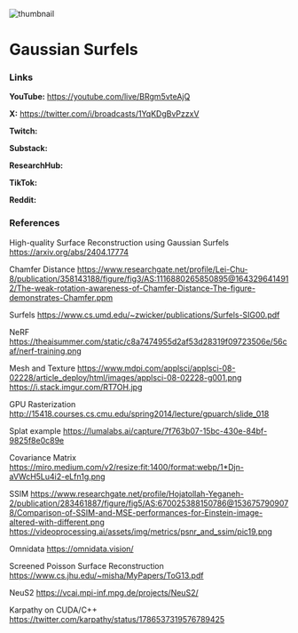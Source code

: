 ![thumbnail](thumbnail.png)

# Gaussian Surfels

### Links

**YouTube:** https://youtube.com/live/BRgm5vteAjQ

**X:** https://twitter.com/i/broadcasts/1YqKDgBvPzzxV

**Twitch:**

**Substack:**

**ResearchHub:**

**TikTok:**

**Reddit:**

### References

High-quality Surface Reconstruction using Gaussian Surfels
https://arxiv.org/abs/2404.17774

Chamfer Distance
https://www.researchgate.net/profile/Lei-Chu-8/publication/358143188/figure/fig3/AS:1116880265850895@1643296414912/The-weak-rotation-awareness-of-Chamfer-Distance-The-figure-demonstrates-Chamfer.ppm

Surfels
https://www.cs.umd.edu/~zwicker/publications/Surfels-SIG00.pdf

NeRF
https://theaisummer.com/static/c8a7474955d2af53d28319f09723506e/56caf/nerf-training.png

Mesh and Texture
https://www.mdpi.com/applsci/applsci-08-02228/article_deploy/html/images/applsci-08-02228-g001.png
https://i.stack.imgur.com/RT7OH.jpg

GPU Rasterization
http://15418.courses.cs.cmu.edu/spring2014/lecture/gpuarch/slide_018

Splat example
https://lumalabs.ai/capture/7f763b07-15bc-430e-84bf-9825f8e0c89e

Covariance Matrix
https://miro.medium.com/v2/resize:fit:1400/format:webp/1*Djn-aVWcH5Lu4i2-eLfn1g.png

SSIM
https://www.researchgate.net/profile/Hojatollah-Yeganeh-2/publication/283461887/figure/fig5/AS:670025388150786@1536757909078/Comparison-of-SSIM-and-MSE-performances-for-Einstein-image-altered-with-different.png
https://videoprocessing.ai/assets/img/metrics/psnr_and_ssim/pic19.png

Omnidata
https://omnidata.vision/

Screened Poisson Surface Reconstruction
https://www.cs.jhu.edu/~misha/MyPapers/ToG13.pdf

NeuS2
https://vcai.mpi-inf.mpg.de/projects/NeuS2/

Karpathy on CUDA/C++
https://twitter.com/karpathy/status/1786537319576789425
